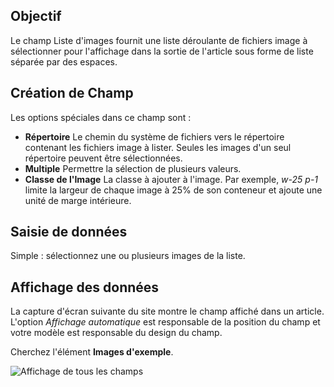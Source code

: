 <!-- Filename: J3.x:Adding_custom_fields/List_of_Images_Field / Display title: Liste des Champs d'Images -->

## Objectif

Le champ Liste d'images fournit une liste déroulante de fichiers image à sélectionner pour l'affichage dans la sortie de l'article sous forme de liste séparée par des espaces.

## Création de Champ

Les options spéciales dans ce champ sont :

- **Répertoire** Le chemin du système de fichiers vers le répertoire contenant les fichiers image à lister. Seules les images d'un seul répertoire peuvent être sélectionnées.
- **Multiple** Permettre la sélection de plusieurs valeurs.
- **Classe de l'Image** La classe à ajouter à l'image. Par exemple, *w-25 p-1* limite la largeur de chaque image à 25% de son conteneur et ajoute une unité de marge intérieure.

## Saisie de données

Simple : sélectionnez une ou plusieurs images de la liste. 


## Affichage des données

La capture d'écran suivante du site montre le champ affiché dans un article. L'option *Affichage automatique* est responsable de la position du champ et votre modèle est responsable du design du champ.

Cherchez l'élément **Images d'exemple**.

![Affichage de tous les champs](../../../en/images/fields/fields-display.png "Affichage des champs")

